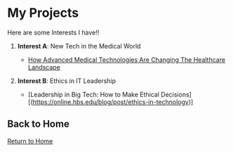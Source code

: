 # My Projects

Here are some Interests I have!!

1. **Interest A**: New Tech in the Medical World
   - [How Advanced Medical Technologies Are Changing The Healthcare Landscape]((https://www.forbes.com/councils/theyec/2021/07/08/how-advanced-medical-technologies-are-changing-the-healthcare-landscape/))

2. **Interest B**: Ethics in IT Leadership
   - [Leadership in Big Tech: How to Make Ethical Decisions][(https://online.hbs.edu/blog/post/ethics-in-technology)]

## Back to Home

[Return to Home](README.md)
